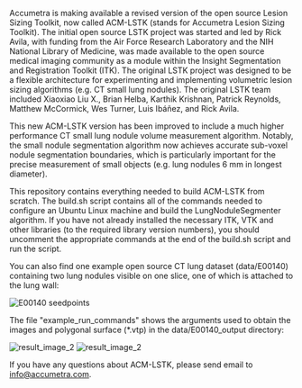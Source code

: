 Accumetra is making available a revised version of the open source Lesion Sizing Toolkit, now called 
ACM-LSTK (stands for Accumetra Lesion Sizing Toolkit). The initial open source LSTK project was 
started and led by Rick Avila, with funding from the Air Force Research Laboratory and the NIH National 
Library of Medicine, was made available to the open source medical imaging community as a module 
within the Insight Segmentation and Registration Toolkit (ITK). The original LSTK project was 
designed to be a flexible architecture for experimenting and implementing volumetric lesion sizing 
algorithms (e.g. CT small lung nodules). The original LSTK team included Xiaoxiao Liu X., 
Brian Helba, Karthik Krishnan, Patrick Reynolds, Matthew McCormick, Wes Turner, Luis Ibáñez, and 
Rick Avila.

This new ACM-LSTK version has been improved to include a much higher performance CT small lung nodule 
volume measurement algorithm. Notably, the small nodule segmentation algorithm now achieves accurate sub-voxel 
nodule segmentation boundaries, which is particularly important for the precise measurement of small 
objects (e.g. lung nodules 6 mm in longest diameter).

This repository contains everything needed to build ACM-LSTK from scratch. The build.sh script contains
all of the commands needed to configure an Ubuntu Linux machine and build the LungNoduleSegmenter 
algorithm. If you have not already installed the necessary ITK, VTK and other libraries (to the required
library version numbers), you should uncomment the appropriate commands at the end of the build.sh script 
and run the script.

You can also find one example open source CT lung dataset (data/E00140) containing two lung nodules visible 
on one slice, one of which is attached to the lung wall:

![E00140 seedpoints](https://user-images.githubusercontent.com/5749559/154883728-0aa1ca28-3213-43bf-a7e0-e8bc3aee5ed9.png)

The file "example_run_commands" shows the arguments used to obtain the images and polygonal surface (*.vtp)
in the data/E00140_output directory:

![result_image_2](https://user-images.githubusercontent.com/5749559/154883797-66209d70-e84c-466a-9060-27ffd0d68d8c.jpg)
![result_image_2](https://user-images.githubusercontent.com/5749559/154883830-cf9d0413-3fb1-449d-96c6-ebb2fb00afb2.jpg)

If you have any questions about ACM-LSTK, please send email to info@accumetra.com.

